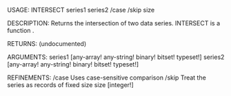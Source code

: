 USAGE:
     INTERSECT series1 series2 /case /skip size

DESCRIPTION:
     Returns the intersection of two data series.
     INTERSECT is a function .

RETURNS:
    (undocumented)

ARGUMENTS:
    series1 [any-array! any-string! binary! bitset! typeset!]
    series2 [any-array! any-string! binary! bitset! typeset!]

REFINEMENTS:
    /case
        Uses case-sensitive comparison
    /skip
        Treat the series as records of fixed size
    size [integer!]
